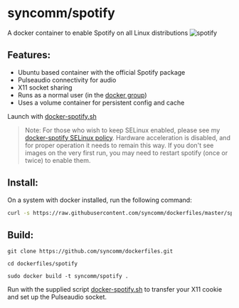 # syncomm/spotify #

A docker container to enable Spotify on all Linux distributions
![spotify](https://raw.githubusercontent.com/syncomm/dockerfiles/master/spotify/spotify.png) 

## Features:

* Ubuntu based container with the official Spotify package
* Pulseaudio connectivity for audio
* X11 socket sharing
* Runs as a normal user (in the [docker group](http://docs.docker.com/installation/ubuntulinux/#giving-non-root-access))
* Uses a volume container for persistent config and cache

Launch with [docker-spotify.sh](https://raw.githubusercontent.com/syncomm/dockerfiles/master/spotify/docker-spotify.sh) 

> Note: For those who wish to keep SELinux enabled, please see 
> my [docker-spotify SELinux policy](https://github.com/syncomm/dockerfiles/tree/master/spotify/selinux). Hardware acceleration 
> is disabled, and for proper operation it needs to remain 
> this way. If you don't see images on the very first run, you
> may need to restart spotify (once or twice) to enable them.

## Install:

On a system with docker installed, run the following command:

```bash
curl -s https://raw.githubusercontent.com/syncomm/dockerfiles/master/spotify/docker-spotify.sh | bash
```

## Build:

`git clone https://github.com/syncomm/dockerfiles.git`

`cd dockerfiles/spotify`

`sudo docker build -t syncomm/spotify .`

Run with the supplied script [docker-spotify.sh](https://raw.githubusercontent.com/syncomm/dockerfiles/master/spotify/docker-spotify.sh) to transfer your X11 cookie and set up the Pulseaudio socket.


